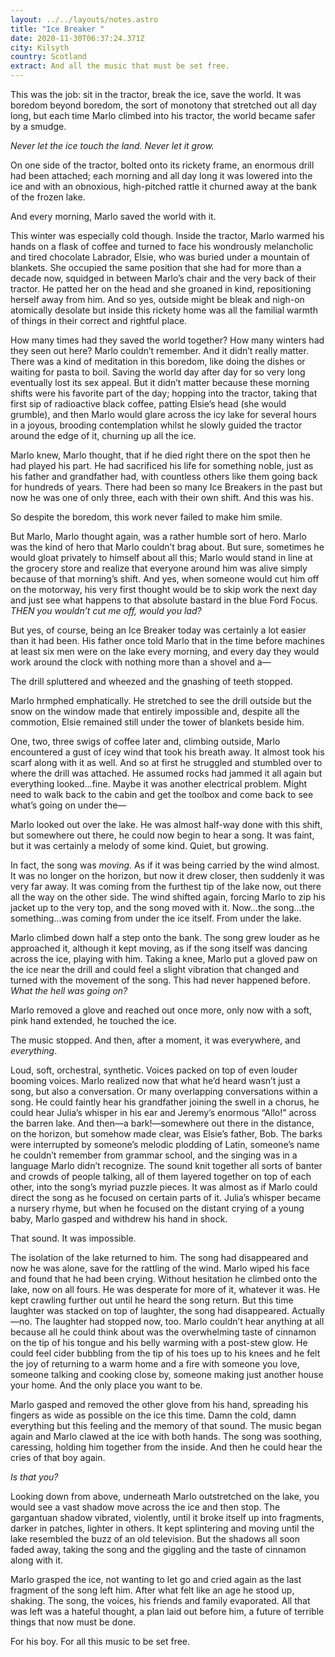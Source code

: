 ```yaml
---
layout: ../../layouts/notes.astro
title: "Ice Breaker "
date: 2020-11-30T06:37:24.371Z
city: Kilsyth
country: Scotland
extract: And all the music that must be set free.
---
```


This was the job: sit in the tractor, break the ice, save the world. It was boredom beyond boredom, the sort of monotony that stretched out all day long, but each time Marlo climbed into his tractor, the world became safer by a smudge.

_Never let the ice touch the land. Never let it grow._

On one side of the tractor, bolted onto its rickety frame, an enormous drill had been attached; each morning and all day long it was lowered into the ice and with an obnoxious, high-pitched rattle it churned away at the bank of the frozen lake.

And every morning, Marlo saved the world with it.

This winter was especially cold though. Inside the tractor, Marlo warmed his hands on a flask of coffee and turned to face his wondrously melancholic and tired chocolate Labrador, Elsie, who was buried under a mountain of blankets. She occupied the same position that she had for more than a decade now, squidged in between Marlo’s chair and the very back of their tractor. He patted her on the head and she groaned in kind, repositioning herself away from him. And so yes, outside might be bleak and nigh-on atomically desolate but inside this rickety home was all the familial warmth of things in their correct and rightful place.

How many times had they saved the world together? How many winters had they seen out here? Marlo couldn’t remember. And it didn’t really matter. There was a kind of meditation in this boredom, like doing the dishes or waiting for pasta to boil. Saving the world day after day for so very long eventually lost its sex appeal. But it didn’t matter because these morning shifts were his favorite part of the day; hopping into the tractor, taking that first sip of radioactive black coffee, patting Elsie’s head (she would grumble), and then Marlo would glare across the icy lake for several hours in a joyous, brooding contemplation whilst he slowly guided the tractor around the edge of it, churning up all the ice.

Marlo knew, Marlo thought, that if he died right there on the spot then he had played his part. He had sacrificed his life for something noble, just as his father and grandfather had, with countless others like them going back for hundreds of years. There had been so many Ice Breakers in the past but now he was one of only three, each with their own shift. And this was his.

So despite the boredom, this work never failed to make him smile.

But Marlo, Marlo thought again, was a rather humble sort of hero. Marlo was the kind of hero that Marlo couldn’t brag about. But sure, sometimes he would gloat privately to himself about all this; Marlo would stand in line at the grocery store and realize that everyone around him was alive simply because of that morning’s shift. And yes, when someone would cut him off on the motorway, his very first thought would be to skip work the next day and just see what happens to that absolute bastard in the blue Ford Focus. _THEN you wouldn’t cut me off, would you lad?_

But yes, of course, being an Ice Breaker today was certainly a lot easier than it had been. His father once told Marlo that in the time before machines at least six men were on the lake every morning, and every day they would work around the clock with nothing more than a shovel and a—

The drill spluttered and wheezed and the gnashing of teeth stopped.

Marlo hrmphed emphatically. He stretched to see the drill outside but the snow on the window made that entirely impossible and, despite all the commotion, Elsie remained still under the tower of blankets beside him.

One, two, three swigs of coffee later and, climbing outside, Marlo encountered a gust of icey wind that took his breath away. It almost took his scarf along with it as well. And so at first he struggled and stumbled over to where the drill was attached. He assumed rocks had jammed it all again but everything looked...fine. Maybe it was another electrical problem. Might need to walk back to the cabin and get the toolbox and come back to see what’s going on under the—

Marlo looked out over the lake. He was almost half-way done with this shift, but somewhere out there, he could now begin to hear a song. It was faint, but it was certainly a melody of some kind. Quiet, but growing.

In fact, the song was _moving_. As if it was being carried by the wind almost. It was no longer on the horizon, but now it drew closer, then suddenly it was very far away. It was coming from the furthest tip of the lake now, out there all the way on the other side. The wind shifted again, forcing Marlo to zip his jacket up to the very top, and the song moved with it. Now...the song...the something...was coming from under the ice itself. From under the lake.

Marlo climbed down half a step onto the bank. The song grew louder as he approached it, although it kept moving, as if the song itself was dancing across the ice, playing with him. Taking a knee, Marlo put a gloved paw on the ice near the drill and could feel a slight vibration that changed and turned with the movement of the song. This had never happened before. _What the hell was going on?_

Marlo removed a glove and reached out once more, only now with a soft, pink hand extended, he touched the ice.

The music stopped. And then, after a moment, it was everywhere, and _everything_.

Loud, soft, orchestral, synthetic. Voices packed on top of even louder booming voices. Marlo realized now that what he’d heard wasn’t just a song, but also a conversation. Or many overlapping conversations within a song. He could faintly hear his grandfather joining the swell in a chorus, he could hear Julia’s whisper in his ear and Jeremy’s enormous “Allo!” across the barren lake. And then—a bark!—somewhere out there in the distance, on the horizon, but somehow made clear, was Elsie’s father, Bob. The barks were interrupted by someone’s melodic plodding of Latin, someone’s name he couldn’t remember from grammar school, and the singing was in a language Marlo didn’t recognize. The sound knit together all sorts of banter and crowds of people talking, all of them layered together on top of each other, into the song’s myriad puzzle pieces. It was almost as if Marlo could direct the song as he focused on certain parts of it. Julia’s whisper became a nursery rhyme, but when he focused on the distant crying of a young baby, Marlo gasped and withdrew his hand in shock.

That sound. It was impossible.

The isolation of the lake returned to him. The song had disappeared and now he was alone, save for the rattling of the wind. Marlo wiped his face and found that he had been crying. Without hesitation he climbed onto the lake, now on all fours. He was desperate for more of it, whatever it was. He kept crawling further out until he heard the song return. But this time laughter was stacked on top of laughter, the song had disappeared. Actually—no. The laughter had stopped now, too. Marlo couldn’t hear anything at all because all he could think about was the overwhelming taste of cinnamon on the tip of his tongue and his belly warming with a post-stew glow. He could feel cider bubbling from the tip of his toes up to his knees and he felt the joy of returning to a warm home and a fire with someone you love, someone talking and cooking close by, someone making just another house your home. And the only place you want to be.

Marlo gasped and removed the other glove from his hand, spreading his fingers as wide as possible on the ice this time. Damn the cold, damn everything but this feeling and the memory of that sound. The music began again and Marlo clawed at the ice with both hands. The song was soothing, caressing, holding him together from the inside. And then he could hear the cries of that boy again.

_Is that you?_

Looking down from above, underneath Marlo outstretched on the lake, you would see a vast shadow move across the ice and then stop. The gargantuan shadow vibrated, violently, until it broke itself up into fragments, darker in patches, lighter in others. It kept splintering and moving until the lake resembled the buzz of an old television. But the shadows all soon faded away, taking the song and the giggling and the taste of cinnamon along with it.

Marlo grasped the ice, not wanting to let go and cried again as the last fragment of the song left him. After what felt like an age he stood up, shaking. The song, the voices, his friends and family evaporated. All that was left was a hateful thought, a plan laid out before him, a future of terrible things that now must be done.

For his boy. For all this music to be set free.
